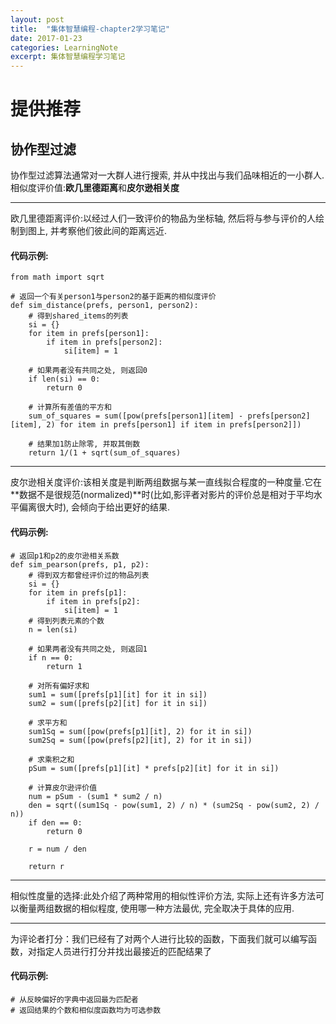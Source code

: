 ```yaml
---
layout: post
title: 	"集体智慧编程-chapter2学习笔记"
date: 2017-01-23
categories: LearningNote
excerpt: 集体智慧编程学习笔记
---
```


# 提供推荐  

## 协作型过滤  
协作型过滤算法通常对一大群人进行搜索, 并从中找出与我们品味相近的一小群人.  
相似度评价值:**欧几里德距离**和**皮尔逊相关度**  

---------
欧几里德距离评价:以经过人们一致评价的物品为坐标轴, 然后将与参与评价的人绘制到图上, 并考察他们彼此间的距离远近.   

#### 代码示例: 

	from math import sqrt	

	# 返回一个有关person1与person2的基于距离的相似度评价
	def sim_distance(prefs, person1, person2):
		# 得到shared_items的列表
		si = {}
		for item in prefs[person1]:
			if item in prefs[person2]:
				si[item] = 1
		
		# 如果两者没有共同之处, 则返回0
		if len(si) == 0:
			return 0

		# 计算所有差值的平方和
		sum_of_squares = sum([pow(prefs[person1][item] - prefs[person2][item], 2) for item in prefs[person1] if item in prefs[person2]])
		
		# 结果加1防止除零, 并取其倒数
		return 1/(1 + sqrt(sum_of_squares) 

-----------
皮尔逊相关度评价:该相关度是判断两组数据与某一直线拟合程度的一种度量.它在**数据不是很规范(normalized)**时(比如,影评者对影片的评价总是相对于平均水平偏离很大时), 会倾向于给出更好的结果.  

#### 代码示例:

	# 返回p1和p2的皮尔逊相关系数
	def sim_pearson(prefs, p1, p2):
		# 得到双方都曾经评价过的物品列表
		si = {}
		for item in prefs[p1]:
			if item in prefs[p2]:
				si[item] = 1
		# 得到列表元素的个数
		n = len(si)

		# 如果两者没有共同之处, 则返回1
		if n == 0:
			return 1

		# 对所有偏好求和
		sum1 = sum([prefs[p1][it] for it in si])
		sum2 = sum([prefs[p2][it] for it in si])

		# 求平方和
		sum1Sq = sum([pow(prefs[p1][it], 2) for it in si])
		sum2Sq = sum([pow(prefs[p2][it], 2) for it in si])

		# 求乘积之和
		pSum = sum([prefs[p1][it] * prefs[p2][it] for it in si])

		# 计算皮尔逊评价值
		num = pSum - (sum1 * sum2 / n)
		den = sqrt((sum1Sq - pow(sum1, 2) / n) * (sum2Sq - pow(sum2, 2) / n))
		if den == 0:
			return 0

		r = num / den

		return r
	
-------------------------
相似性度量的选择:此处介绍了两种常用的相似性评价方法, 实际上还有许多方法可以衡量两组数据的相似程度, 使用哪一种方法最优, 完全取决于具体的应用.  

------------------------
为评论者打分：我们已经有了对两个人进行比较的函数，下面我们就可以编写函数，对指定人员进行打分并找出最接近的匹配结果了

#### 代码示例:

	# 从反映偏好的字典中返回最为匹配者
	# 返回结果的个数和相似度函数均为可选参数
	
